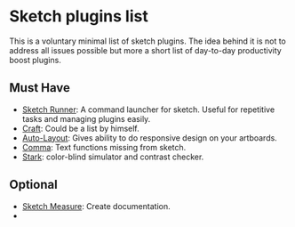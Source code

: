 # Sketch plugins list
This is a voluntary minimal list of sketch plugins. The idea behind it is not to address all issues possible but more a short list of day-to-day productivity boost plugins.

## Must Have
- [Sketch Runner](http://sketchrunner.com/): A command launcher for sketch. Useful for repetitive tasks and managing plugins easily.
- [Craft](https://www.invisionapp.com/craft): Could be a list by himself.
- [Auto-Layout](https://animaapp.github.io/): Gives ability to do responsive design on your artboards.
- [Comma](https://github.com/margusholland/Comma): Text functions missing from sketch.
- [Stark](http://getstark.co/): color-blind simulator and contrast checker.


## Optional
- [Sketch Measure](http://utom.design/measure/): Create documentation.
- 